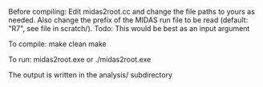 
Before compiling:
Edit midas2root.cc and change the file paths to yours as needed.
Also change the prefix of the MIDAS run file to be read (default: "R7", see file in scratch/). Todo: This would be best as an input argument 


To compile:
make clean
make

To run:
midas2root.exe
or
./midas2root.exe

The output is written in the analysis/ subdirectory







 
